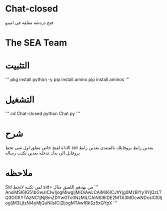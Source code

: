 # Chat-closed
فتح دردشة مغلقة في امينو 
# The SEA Team

# التثبيت
'''
pkg install python -y
pip install amino
pip install aminos
'''
# التشغيل 
'''
cd Chat-closed
python Chat.py
'''
# شرح
الاداة لفتح خاص مغلق 
اول شي تحط sid
بعدين رابط بروفايلك بالمنتدى 
بعدين رابط بروفايل الي بدك تدخله 
بعدين تكتب رساله 
# ملاحظه 
Sid لمن تكتبه
لاتحط sid=
من بهدهم اللصق مثال 
'''
AnsiMSI6IG51bGwsICIwIjogMiwgIjMiOiAwLCAiMiI6ICJhYjg0MzBlYy1lYjQzLTQ3OGItYTAzNC1jNjBmZDYwOTc0NzMiLCAiNSI6IDE2MTA3MDcwNDcsICI0IjogIjM3LjIzNi4yMjQuNiIsICI2IjogMTAwfRkSz5xQYpX
'''
